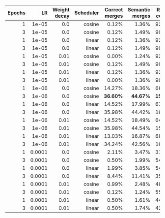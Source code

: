 | Epochs | LR | Weight decay | Scheduler | Correct merges | Semantic merges | Raising conflict | Valid Java markdown |
| ---: | ---: | ---: | ---: | ---: | ---: | ---: | ---: |
| 1 | 1e-05 | 0.0 | cosine | 0.12% | 1.36% | 92.80% | 99.88% |
| 3 | 1e-05 | 0.0 | cosine | 0.12% | 1.49% | 90.94% | 100.00% |
| 1 | 1e-05 | 0.0 | linear | 0.12% | 1.36% | 92.68% | 100.00% |
| 3 | 1e-05 | 0.0 | linear | 0.12% | 1.49% | 90.69% | 100.00% |
| 1 | 1e-05 | 0.01 | cosine | 0.00% | 1.24% | 92.80% | 100.00% |
| 3 | 1e-05 | 0.01 | cosine | 0.12% | 1.49% | 90.20% | 100.00% |
| 1 | 1e-05 | 0.01 | linear | 0.12% | 1.36% | 92.68% | 99.88% |
| 3 | 1e-05 | 0.01 | linear | 0.00% | 1.36% | 90.07% | 100.00% |
| 1 | 1e-06 | 0.0 | cosine | 14.27% | 18.36% | 66.13% | 100.00% |
| 3 | 1e-06 | 0.0 | cosine | **36.60%** | **44.67%** | **15.38%** | **100.00%** |
| 1 | 1e-06 | 0.0 | linear | 14.52% | 17.99% | 67.25% | 100.00% |
| 3 | 1e-06 | 0.0 | linear | 35.98% | 44.42% | 16.00% | 100.00% |
| 1 | 1e-06 | 0.01 | cosine | 14.52% | 18.49% | 64.89% | 100.00% |
| 3 | 1e-06 | 0.01 | cosine | 35.98% | 44.54% | 15.51% | 100.00% |
| 1 | 1e-06 | 0.01 | linear | 13.03% | 16.87% | 68.36% | 100.00% |
| 3 | 1e-06 | 0.01 | linear | 34.24% | 42.56% | 16.00% | 100.00% |
| 1 | 0.0001 | 0.0 | cosine | 2.11% | 3.47% | 31.89% | 83.50% |
| 3 | 0.0001 | 0.0 | cosine | 0.50% | 1.99% | 54.84% | 97.27% |
| 1 | 0.0001 | 0.0 | linear | 1.99% | 3.85% | 54.22% | 97.89% |
| 3 | 0.0001 | 0.0 | linear | 8.44% | 11.41% | 35.73% | 98.51% |
| 1 | 0.0001 | 0.01 | cosine | 0.99% | 2.48% | 48.01% | 98.64% |
| 3 | 0.0001 | 0.01 | cosine | 0.12% | 1.24% | 55.21% | 99.38% |
| 1 | 0.0001 | 0.01 | linear | 0.50% | 1.61% | 44.17% | 97.15% |
| 3 | 0.0001 | 0.01 | linear | 0.50% | 1.74% | 42.18% | 98.64% |
